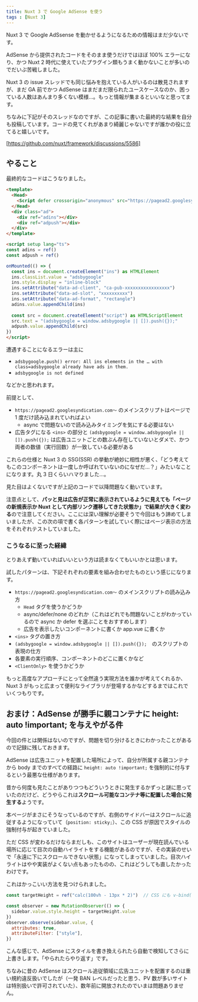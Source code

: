 ```yaml
---
title: Nuxt 3 で Google AdSense を使う
tags : [Nuxt 3]
---
```


Nuxt 3 で Google AdSsense を動かせるようになるための情報はまだ少ないです。

AdSense から提供されたコードをそのまま使うだけではほぼ 100% エラーになり、かつ Nuxt 2 時代に使えていたプラグイン類もうまく動かないことが多いのでだいぶ苦戦しました。

Nuxt 3 の issue スレッドでも同じ悩みを抱えている人がいるのは散見されますが、まだ GA 前でかつ AdSense はまだまだ限られたユースケースなのか、困っている人数はあんまり多くない模様…。もっと情報が集まるといいなと思ってます。

ちなみに下記がそのスレッドなのですが、この記事に書いた最終的な結果を自分も投稿しています。コードの見てくれがあまり綺麗じゃないですが誰かの役に立てると嬉しいです。

[https://github.com/nuxt/framework/discussions/5586]

## やること

最終的なコードはこうなりました。

```html
<template>
  <Head>
    <Script defer crossorigin="anonymous" src="https://pagead2.googlesyndication.com/pagead/js/adsbygoogle.js?client=ca-pub-xxxxxxxxxxxxxxxxx"></Script>
  </Head>
  <div class="ad">
    <div ref="adins"></div>
    <div ref="adpush"></div>
  </div>
</template>

<script setup lang="ts">
const adins = ref()
const adpush = ref()

onMounted(() => {
  const ins = document.createElement("ins") as HTMLElement
  ins.classList.value = "adsbygoogle"
  ins.style.display = "inline-block"
  ins.setAttribute("data-ad-client", "ca-pub-xxxxxxxxxxxxxxxxx")
  ins.setAttribute("data-ad-slot", "xxxxxxxxxx")
  ins.setAttribute("data-ad-format", "rectangle")
  adins.value.appendChild(ins)
  
  const src = document.createElement("script") as HTMLScriptElement
  src.text = "(adsbygoogle = window.adsbygoogle || []).push({});"
  adpush.value.appendChild(src)
})
</script>
```

遭遇することになるエラーは主に

- `adsbygoogle.push() error: All ins elements in the … with class=adsbygoogle already have ads in them.`
- `adsbygoogle is not defined`

などかと思われます。

前提として、

- `https://pagead2.googlesyndication.com〜` のメインスクリプトはページで 1 度だけ読み込まれていればよい
    - async で問題ないので読み込みタイミングを気にする必要はない
- 広告タグになる `<ins>` の部分と `(adsbygoogle = window.adsbygoogle || []).push({});` は広告ユニットごとの数ぶん存在していないとダメで、かつ両者の数値（実行回数）が一致している必要がある

これらの仕様と Nuxt 3 の SSG(SSR) の挙動が絶妙に相性が悪く、「どう考えてもこのコンポーネントは一度しか呼ばれていないのになぜだ…？」みたいなことになります。丸 3 日くらいハマりました…。

見た目はよくないですが上記のコードで以降問題なく動いています。

注意点として、<strong>パッと見は広告が正常に表示されているように見えても「ページの新規表示か Nuxt として内部リンク遷移してきた状態か」で結果が大きく変わる</strong>ので注意してください。ここには深い理解が必要そうで今回はもう諦めてしまいましたが、この次の項で書く各パターンを試していく際にはページ表示の方法をそれぞれテストしていました。

### こうなるに至った経緯

とりあえず動いていればいいという方は読まなくてもいいかとは思います。

試したパターンは、下記それぞれの要素を組み合わせたものという感じになります。

- `https://pagead2.googlesyndication.com〜` のメインスクリプトの読み込み方
    - `Head` タグを使うかどうか
    - async/defer/none のどれか（これはどれでも問題ないことがわかっているので async か defer を選ぶことをおすすめします）
    - 広告を表示したいコンポーネントに書くか app.vue に書くか
- `<ins>` タグの置き方
- `(adsbygoogle = window.adsbygoogle || []).push({});`　のスクリプトの表現の仕方
- 各要素の実行順序、コンポーネントのどこに置くかなど
- `<ClientOnly>` を使うかどうか

もっと高度なアプローチにとって全然違う実現方法を誰かが考えてくれるか、Nuxt 3 がもっと広まって便利なライブラリが登場するかなどするまではこれでいくつもりです。

## おまけ：AdSense が勝手に親コンテナに height: auto !important; を与えやがる件

今回の件とは関係はないのですが、問題を切り分けるときにわかったことがあるので記録に残しておきます。

AdSense は広告ユニットを配置した場所によって、自分が所属する親コンテナから body までのすべての経路に `height: auto !important;` を強制的に付与するという最悪な仕様があります。

昔から何度も見たことがありつつもどういうときに発生するかずっと謎に思っていたのだけど、どうやらこれは<strong>スクロール可能なコンテナ等に配置した場合に発生する</strong>ようです。

本ページがまさにそうなっているのですが、右側のサイドバーはスクロールに追従するようになっていて（`position: sticky;`）、この CSS が原因でスタイルの強制付与が起きていました。

ただ CSS が変わるだけならまだしも、このサイトはユーザーが現在読んでいる場所に応じて目次の自動ハイライトをする機能があるのですが、その実装のせいで「永遠に下にスクロールできない状態」になってしまっていました。目次ハイライトはやや実装がよくない点もあったものの、これはどうしても直したかったわけです。

これはかっこいい方法を見つけられました。

```js
const targetHeight = ref("calc(100vh - 13px * 2)")  // CSS にも v-bind() バインドする

const observer = new MutationObserver(() => {
  sidebar.value.style.height = targetHeight.value
})
observer.observe(sidebar.value, {
  attributes: true,
  attributeFilter: ["style"],
})
```

こんな感じで、AdSense にスタイルを書き換えられたら自動で検知してさらに上書きします。「やられたらやり返す」です。

ちなみに昔の AdSense はスクロール追従領域に広告ユニットを配置するのは重い規約違反扱いでしたが（一発 BAN レベルだったと思う、PV 数が多いサイトは特別扱いで許可されていた）、数年前に開放されたのでいまは問題ありません。

